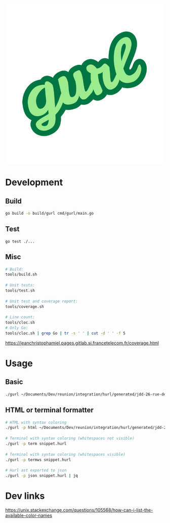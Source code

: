 <img src="logo.png">


# Development

## Build

```bash
go build -o build/gurl cmd/gurl/main.go
```

## Test 

```
go test ./...
```

## Misc

```bash
# Build:
tools/build.sh

# Unit tests:
tools/test.sh

# Unit test and coverage report:
tools/coverage.sh

# Line count:
tools/cloc.sh
# Only Go:
tools/cloc.sh | grep Go | tr -s ' ' | cut -d ' ' -f 5
```

<https://jeanchristophamiel.pages.gitlab.si.francetelecom.fr/coverage.html>

# Usage

## Basic

```bash
./gurl ~/Documents/Dev/reunion/integration/hurl/generated/jdd-26-rue-des-bancouliers.hurl
```

## HTML or terminal formatter

```bash
# HTML with syntax coloring
./gurl -p html ~/Documents/Dev/reunion/integration/hurl/generated/jdd-26-rue-des-bancouliers.hurl > /tmp/x.html && open -a "Safari" /tmp/x.html

# Terminal with syntax coloring (whitespaces not visible)
./gurl -p term snippet.hurl

# Terminal with syntax coloring (whitespaces visible)
./gurl -p termws snippet.hurl

# Hurl ast exported to json
./gurl -p json snippet.hurl | jq
```

# Dev links

<https://unix.stackexchange.com/questions/105568/how-can-i-list-the-available-color-names>
